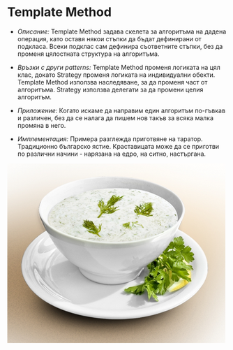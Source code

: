# Template Method

* _Описание:_
      Template Method задава скелета за алгоритъма на дадена операция, като оставя някои стъпки да бъдат дефинирани от подкласа.
      Всеки подклас сам дефинира съответните стъпки, без да променя цялостната структура на алгоритъма.
      
* _Връзки с други patterns:_
      Template Method променя логиката на цял клас, докато Strategy променя логиката на индивидуални обекти.
      Template Method използва наследяване, за да променя част от алгоритъма. Strategy използва делегати за да промени целия алгоритъм.

* _Приложение:_
      Когато искаме да направим един алгоритъм по-гъвкав и различен, без да се налага да пишем нов такъв за всяка малка промяна в него. 
      
* _Имплементация:_
      Примера разглежда приготвяне на таратор. Традиционно българско ястие.
      Краставицата може да се приготви по различни начини - нарязана на едро, на ситно, настъргана.

<img src="../images/tarator.jpg" width="500">
